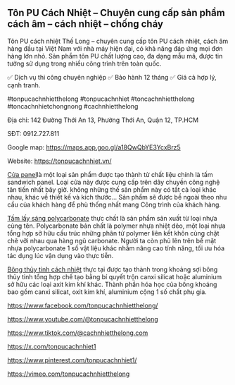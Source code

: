 ## Tôn PU Cách Nhiệt – Chuyên cung cấp sản phẩm cách âm – cách nhiệt – chống cháy

Tôn PU cách nhiệt Thế Long – chuyên cung cấp tôn PU cách nhiệt, cách âm hàng đầu tại Việt Nam với nhà máy hiện đại, có khả năng đáp ứng mọi đơn hàng lớn nhỏ. Sản phẩm tôn PU chất lượng cao, đa dạng mẫu mã, được tin tưởng sử dụng trong nhiều công trình trên toàn quốc.

✅ Dịch vụ thi công chuyên nghiệp ✅ Bảo hành 12 tháng ✅ Giá cả hợp lý, cạnh tranh.

#tonpucachnhietthelong #tonpucachnhiet #toncachnhietthelong #toncachnhietchongnong #cachnhietthelong

Địa chỉ: 142 Đường Thới An 13, Phường Thới An, Quận 12, TP.HCM

SĐT: 0912.727.811

Google map: https://maps.app.goo.gl/a18QwQbYE3YcxBrz5

Website: https://tonpucachnhiet.vn/

[Cửa panel](https://tonpucachnhiet.vn/danh-muc-san-pham/cua-panel/)là một loại sản phẩm được tạo thành từ chất liệu chính là tấm sandwich panel. Loại cửa này được cung cấp trên dây chuyền công nghệ tân tiến nhất bây giờ. không những thế sản phẩm này có tất cả loại khác nhau, khác về thiết kế và kích thước… Sản phẩm sẽ được bề ngoài theo nhu cầu của khách hàng để phù thống nhất mang Công trình của khách hàng.


[Tấm lấy sáng polycarbonate](https://tonpucachnhiet.vn/danh-muc-san-pham/tam-lay-sang-polycarbonate/) thực chất là sản phẩm sản xuất từ loại nhựa cùng tên. Polycarbonate bản chất là polymer nhựa nhiệt dẻo, một loại nhựa tổng hợp sở hữu cấu trúc những phân tử polymer liên kết khôn cùng chặt chẽ vỡi nhau qua hàng ngũ carbonate. Người ta còn phủ lên trên bề mặt nhựa polycarbonate 1 số vật liệu khác nhằm nâng cao tính năng, tối ưu hóa tác dụng lúc vận dụng vào thực tiễn.

[Bông thủy tinh cách nhiệt](https://tonpucachnhiet.vn/danh-muc-san-pham/bong-thuy-tinh-cach-nhiet/) thực tại được tạo thành trong khoảng sợi bông thủy tinh tổng hợp chế tạo bằng bí quyết trộn canxi silicat hoặc aluminium sở hữu các loại axit kim khí khác. Thành phần hóa học của bông khoáng bao gồm canxi silicat, oxit kim khí, aluminium cộng 1 số chất phụ gia.

https://www.facebook.com/tonpucachnhietthelong/

https://www.youtube.com/@tonpucachnhietthelong

https://www.tiktok.com/@cachnhietthelong.com

https://x.com/tonpucachnhiet1

https://www.pinterest.com/tonpucachnhiet1/

https://vimeo.com/tonpucachnhietthelong
